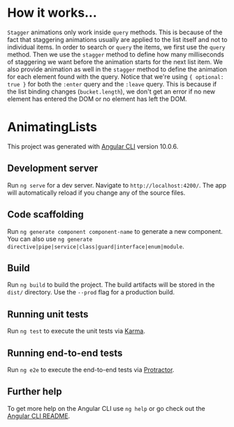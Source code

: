# How it works...

`Stagger` animations only work inside `query` methods. This is because of the fact that staggering animations usually are applied to the list itself and not to individual items.
In order to search or `query` the items, we first use the `query` method. Then we use the `stagger` method to define how many milliseconds of staggering we want before the animation starts for the next list item.
We also provide animation as well in the `stagger` method to define the animation for each element found with the query.
Notice that we're using `{ optional: true }` for both the `:enter` query and the `:leave` query. This is because if the list binding changes (`bucket.length`), we don't get an error if no new element has entered the DOM or no element has left the DOM.

# AnimatingLists

This project was generated with [Angular CLI](https://github.com/angular/angular-cli) version 10.0.6.

## Development server

Run `ng serve` for a dev server. Navigate to `http://localhost:4200/`. The app will automatically reload if you change any of the source files.

## Code scaffolding

Run `ng generate component component-name` to generate a new component. You can also use `ng generate directive|pipe|service|class|guard|interface|enum|module`.

## Build

Run `ng build` to build the project. The build artifacts will be stored in the `dist/` directory. Use the `--prod` flag for a production build.

## Running unit tests

Run `ng test` to execute the unit tests via [Karma](https://karma-runner.github.io).

## Running end-to-end tests

Run `ng e2e` to execute the end-to-end tests via [Protractor](http://www.protractortest.org/).

## Further help

To get more help on the Angular CLI use `ng help` or go check out the [Angular CLI README](https://github.com/angular/angular-cli/blob/master/README.md).
